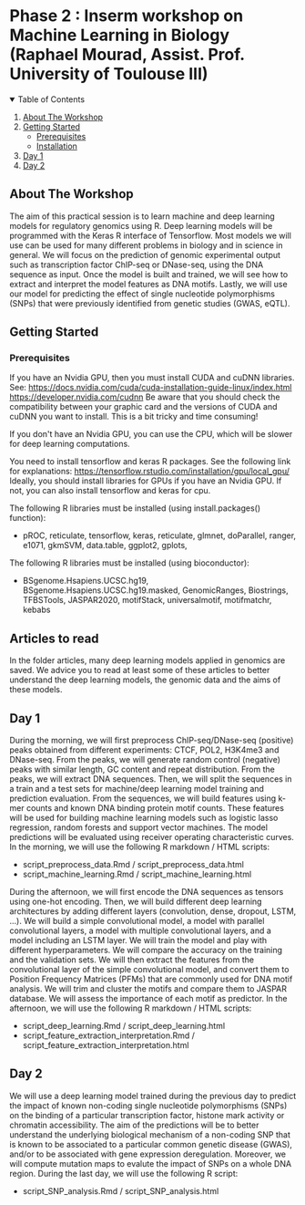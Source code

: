 # Phase 2 : Inserm workshop on Machine Learning in Biology (Raphael Mourad, Assist. Prof. University of Toulouse III)

<!-- TABLE OF CONTENTS -->
<details open="open">
  <summary>Table of Contents</summary>
  <ol>
    <li>
      <a href="#about-the-workshop">About The Workshop</a>
    </li>
    <li>
      <a href="#getting-started">Getting Started</a>
      <ul>
        <li><a href="#prerequisites">Prerequisites</a></li>
        <li><a href="#installation">Installation</a></li>
      </ul>
    </li>
    <li><a href="#day1">Day 1</a></li>
    <li><a href="#day2">Day 2</a></li>
  </ol>
</details>


<!-- ABOUT THE WORKSHOP -->
## About The Workshop

The aim of this practical session is to learn machine and deep learning models for regulatory genomics using R. Deep learning models will be programmed with the Keras R interface of Tensorflow. Most models we will use can be used for many different problems in biology and in science in general. 
We will focus on the prediction of genomic experimental output such as transcription factor ChIP-seq or DNase-seq, using the DNA sequence as input. Once the model is built and trained, we will see how to extract and interpret the model features as DNA motifs. Lastly, we will use our model for predicting the effect of single nucleotide polymorphisms (SNPs) that were previously identified from genetic studies (GWAS, eQTL). 

<!-- GETTING STARTED -->
## Getting Started

### Prerequisites

If you have an Nvidia GPU, then you must install CUDA and cuDNN libraries. See:
https://docs.nvidia.com/cuda/cuda-installation-guide-linux/index.html
https://developer.nvidia.com/cudnn
Be aware that you should check the compatibility between your graphic card and the versions of CUDA and cuDNN you want to install. This is a bit tricky and time consuming!

If you don't have an Nvidia GPU, you can use the CPU, which will be slower for deep learning computations. 

You need to install tensorflow and keras R packages. See the following link for explanations:
https://tensorflow.rstudio.com/installation/gpu/local_gpu/
Ideally, you should install libraries for GPUs if you have an Nvidia GPU. If not, you can also install tensorflow and keras for cpu. 

The following R libraries must be installed (using install.packages() function):
- pROC, reticulate, tensorflow, keras, reticulate, glmnet, doParallel, ranger, e1071, gkmSVM, data.table, ggplot2, gplots,

The following R libraries must be installed (using bioconductor):
- BSgenome.Hsapiens.UCSC.hg19, BSgenome.Hsapiens.UCSC.hg19.masked, GenomicRanges, Biostrings, TFBSTools, JASPAR2020, motifStack, universalmotif, motifmatchr, kebabs

<!-- ARTICLES YOU CAN READ -->
## Articles to read

In the folder articles, many deep learning models applied in genomics are saved. We advice you to read at least some of these articles to better understand the deep learning models, the genomic data and the aims of these models. 

<!-- DAY 1 -->
## Day 1

During the morning, we will first preprocess ChIP-seq/DNase-seq (positive) peaks obtained from different experiments: CTCF, POL2, H3K4me3 and DNase-seq. From the peaks, we will generate random control (negative) peaks with similar length, GC content and repeat distribution. From the peaks, we will extract DNA sequences. Then, we will split the sequences in a train and a test sets for machine/deep learning model training and prediction evaluation. From the sequences, we will build features using k-mer counts and known DNA binding protein motif counts. These features will be used for building machine learning models such as logistic lasso regression, random forests and support vector machines. The model predictions will be evaluated using receiver operating characteristic curves. In the morning, we will use the following R markdown / HTML scripts:
- script_preprocess_data.Rmd / script_preprocess_data.html
- script_machine_learning.Rmd / script_machine_learning.html

During the afternoon, we will first encode the DNA sequences as tensors using one-hot encoding. Then, we will build different deep learning architectures by adding different layers (convolution, dense, dropout, LSTM, ...). We will build a simple convolutional model, a model with parallel convolutional layers, a model with multiple convolutional layers, and a model including an LSTM layer. We will train the model and play with different hyperparameters. We will compare the accuracy on the training and the validation sets. We will then extract the features from the convolutional layer of the simple convolutional model, and convert them to Position Frequency Matrices (PFMs) that are commonly used for DNA motif analysis. We will trim and cluster the motifs and compare them to JASPAR database. We will assess the importance of each motif as predictor. In the afternoon, we will use the following R markdown / HTML scripts:
- script_deep_learning.Rmd / script_deep_learning.html
- script_feature_extraction_interpretation.Rmd / script_feature_extraction_interpretation.html

<!-- DAY 2 -->
## Day 2

We will use a deep learning model trained during the previous day to predict the impact of known non-coding single nucleotide polymorphisms (SNPs) on the binding of a particular transcription factor, histone mark activity or chromatin accessibility. The aim of the predictions will be to better understand the underlying biological mechanism of a non-coding SNP that is known to be associated to a particular common genetic disease (GWAS), and/or to be associated with gene expression deregulation. Moreover, we will compute mutation maps to evalute the impact of SNPs on a whole DNA region. During the last day, we will use the following R script: 
- script_SNP_analysis.Rmd / script_SNP_analysis.html
